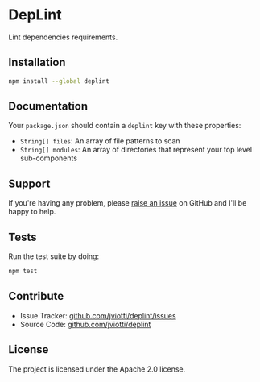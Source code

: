 DepLint
=======

Lint dependencies requirements.

Installation
------------

```sh
npm install --global deplint
```

Documentation
-------------

Your `package.json` should contain a `deplint` key with these properties:

- `String[] files`: An array of file patterns to scan
- `String[] modules`: An array of directories that represent your top level
  sub-components

Support
-------

If you're having any problem, please [raise an
issue](https://github.com/jviotti/deplint/issues/new) on GitHub and I'll be
happy to help.

Tests
-----

Run the test suite by doing:

```sh
npm test
```

Contribute
----------

- Issue Tracker: [github.com/jviotti/deplint/issues](https://github.com/jviotti/deplint/issues)
- Source Code: [github.com/jviotti/deplint](https://github.com/jviotti/deplint)

License
-------

The project is licensed under the Apache 2.0 license.
